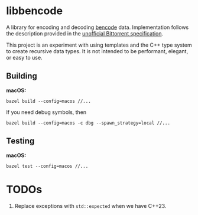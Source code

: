 # libbencode

A library for encoding and decoding
[bencode](https://en.wikipedia.org/wiki/Bencode) data. Implementation follows
the description provided in the
[unofficial Bittorrent specification](https://wiki.theory.org/BitTorrentSpecification).

This project is an experiment with using templates and the C++ type system to
create recursive data types. It is not intended to be performant, elegant, or
easy to use.

## Building

**macOS:**

```
bazel build --config=macos //...
```

If you need debug symbols, then

```
bazel build --config=macos -c dbg --spawn_strategy=local //...
```

## Testing

**macOS:**

```
bazel test --config=macos //...
```

# TODOs

1. Replace exceptions with `std::expected` when we have C++23.
